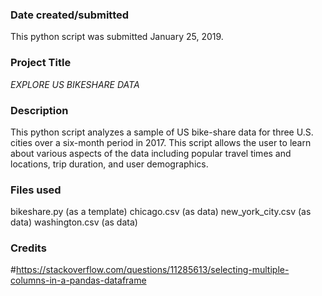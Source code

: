### Date created/submitted
This python script was submitted January 25, 2019.

### Project Title
*EXPLORE US BIKESHARE DATA*

### Description
This python script analyzes a sample of US bike-share data for three U.S. cities over a six-month period in 2017.  This script allows the user to learn about various aspects of the data including popular travel times and locations, trip duration, and user demographics.

### Files used
bikeshare.py (as a template)
chicago.csv (as data)
new_york_city.csv (as data)
washington.csv (as data)

### Credits
#https://stackoverflow.com/questions/11285613/selecting-multiple-columns-in-a-pandas-dataframe
